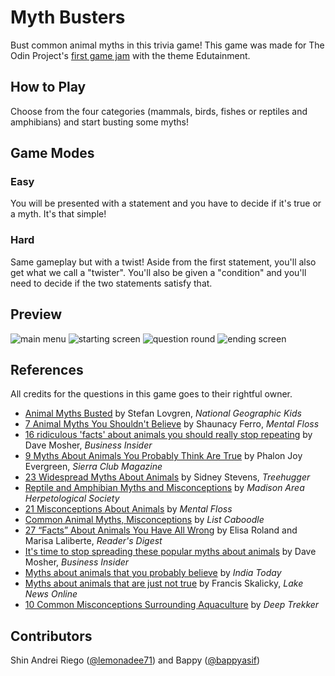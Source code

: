 # Myth Busters

Bust common animal myths in this trivia game! This game was made for The Odin Project's [first game jam](https://itch.io/jam/top-jam-1) with the theme Edutainment.

## How to Play

Choose from the four categories (mammals, birds, fishes or reptiles and amphibians) and start busting some myths!

## Game Modes

### Easy 

You will be presented with a statement and you have to decide if it's true or a myth. It's that simple!

### Hard

Same gameplay but with a twist! Aside from the first statement, you'll also get what we call a "twister". You'll also be given a "condition" and you'll need to decide if the two statements satisfy that.

## Preview

![main menu](https://i.imgur.com/fcvoPUx.png)
![starting screen](https://i.imgur.com/chjZbJx.png)
![question round](https://i.imgur.com/s9MQXrh.png)
![ending screen](https://i.imgur.com/Fc66Kmh.png)

## References

All credits for the questions in this game goes to their rightful owner.

-   [Animal Myths Busted](https://kids.nationalgeographic.com/nature/article/animal-myths-busted) by Stefan Lovgren, _National Geographic Kids_
-   [7 Animal Myths You Shouldn't Believe](https://www.mentalfloss.com/article/562876/animal-myths-you-shouldnt-believe) by Shaunacy Ferro, _Mental Floss_
-   [16 ridiculous 'facts' about animals you should really stop repeating](https://www.businessinsider.com/worst-animal-science-myths-2016-8) by Dave Mosher, _Business Insider_
-   [9 Myths About Animals You Probably Think Are True](https://www.sierraclub.org/sierra/2015-2-march-april/green-life/9-myths-about-animals-you-probably-think-are-true) by Phalon Joy Evergreen, _Sierra Club Magazine_
-   [23 Widespread Myths About Animals](https://www.treehugger.com/widespread-myths-about-animals-4863657) by Sidney Stevens, _Treehugger_
-   [Reptile and Amphibian Myths and Misconceptions](https://madisonherps.org/kickstart/en/wisconsin-reptile-resources/education-articles/104-reptile-and-amphibian-myths-and-misconceptions) by _Madison Area Herpetological Society_
-   [21 Misconceptions About Animals](https://www.mentalfloss.com/article/617111/common-misconceptions-about-animals) by _Mental Floss_
-   [Common Animal Myths, Misconceptions](https://listcaboodle.com/common-animal-myths-misconceptions/) by _List Caboodle_
-   [27 “Facts” About Animals You Have All Wrong](https://www.rd.com/list/facts-about-animals/) by Elisa Roland and Marisa Laliberte, _Reader's Digest_
-   [It's time to stop spreading these popular myths about animals](https://www.businessinsider.com/animals-common-myths-debunked-2017-12) by Dave Mosher, _Business Insider_
-   [Myths about animals that you probably believe](https://www.indiatoday.in/education-today/gk-current-affairs/story/myths-about-animals-286839-2015-08-06) by _India Today_
-   [Myths about animals that are just not true](https://www.lakenewsonline.com/story/sports/outdoors/2020/12/12/animal-myths-not-true/6515325002/) by Francis Skalicky, _Lake News Online_
-   [10 Common Misconceptions Surrounding Aquaculture](https://www.deeptrekker.com/resources/10-common-fish-farm-misconceptions) by _Deep Trekker_

## Contributors

Shin Andrei Riego ([@lemonadee71](https://github.com/lemonadee71)) and Bappy ([@bappyasif](https://github.com/bappyasif))
